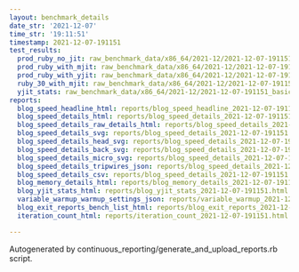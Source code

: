 ```yaml
---
layout: benchmark_details
date_str: '2021-12-07'
time_str: '19:11:51'
timestamp: 2021-12-07-191151
test_results:
  prod_ruby_no_jit: raw_benchmark_data/x86_64/2021-12/2021-12-07-191151_basic_benchmark_prod_ruby_no_jit.json
  prod_ruby_with_mjit: raw_benchmark_data/x86_64/2021-12/2021-12-07-191151_basic_benchmark_prod_ruby_with_mjit.json
  prod_ruby_with_yjit: raw_benchmark_data/x86_64/2021-12/2021-12-07-191151_basic_benchmark_prod_ruby_with_yjit.json
  ruby_30_with_mjit: raw_benchmark_data/x86_64/2021-12/2021-12-07-191151_basic_benchmark_ruby_30_with_mjit.json
  yjit_stats: raw_benchmark_data/x86_64/2021-12/2021-12-07-191151_basic_benchmark_yjit_stats.json
reports:
  blog_speed_headline_html: reports/blog_speed_headline_2021-12-07-191151.html
  blog_speed_details_html: reports/blog_speed_details_2021-12-07-191151.html
  blog_speed_details_raw_details_html: reports/blog_speed_details_2021-12-07-191151.raw_details.html
  blog_speed_details_svg: reports/blog_speed_details_2021-12-07-191151.svg
  blog_speed_details_head_svg: reports/blog_speed_details_2021-12-07-191151.head.svg
  blog_speed_details_back_svg: reports/blog_speed_details_2021-12-07-191151.back.svg
  blog_speed_details_micro_svg: reports/blog_speed_details_2021-12-07-191151.micro.svg
  blog_speed_details_tripwires_json: reports/blog_speed_details_2021-12-07-191151.tripwires.json
  blog_speed_details_csv: reports/blog_speed_details_2021-12-07-191151.csv
  blog_memory_details_html: reports/blog_memory_details_2021-12-07-191151.html
  blog_yjit_stats_html: reports/blog_yjit_stats_2021-12-07-191151.html
  variable_warmup_warmup_settings_json: reports/variable_warmup_2021-12-07-191151.warmup_settings.json
  blog_exit_reports_bench_list_html: reports/blog_exit_reports_2021-12-07-191151.bench_list.html
  iteration_count_html: reports/iteration_count_2021-12-07-191151.html

---
```

Autogenerated by continuous_reporting/generate_and_upload_reports.rb script.
